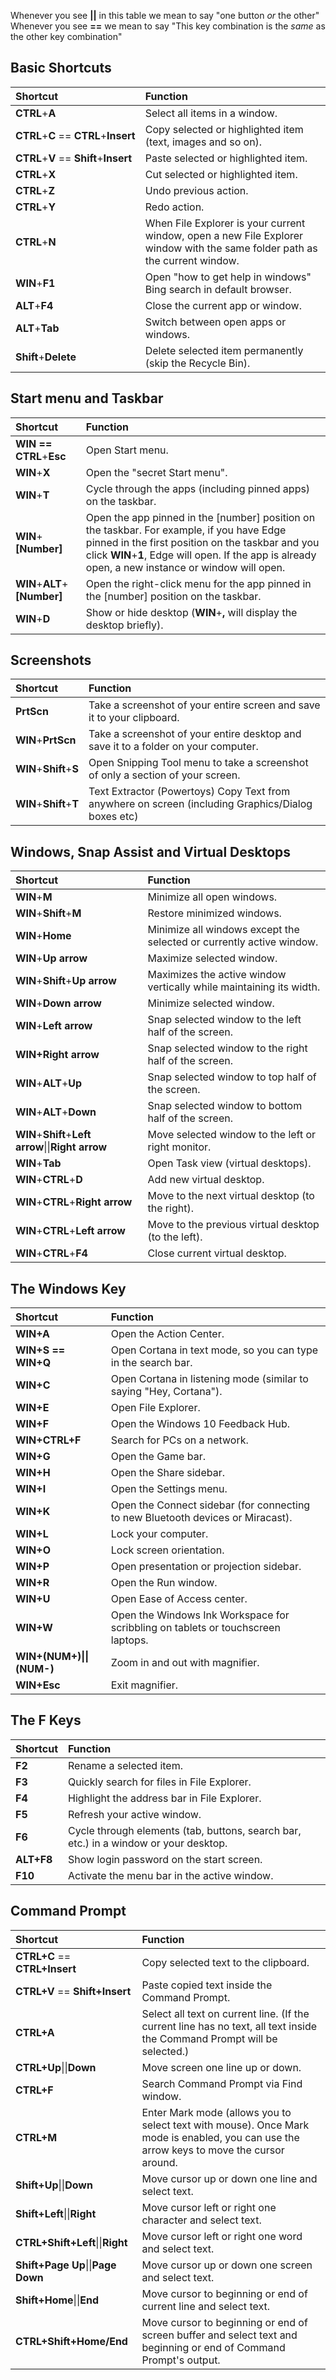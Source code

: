 Whenever you see **\|\|** in this table we mean to say "one button *or* the other"  
Whenever you see **\=\=** we mean to say "This key combination is the *same* as the other key combination"

## Basic Shortcuts
|Shortcut|Function|
|:--------|:--------|
|**CTRL**+**A**|Select all items in a window.|
|**CTRL**+**C** == **CTRL**+**Insert**|Copy selected or highlighted item (text, images and so on).|
|**CTRL**+**V** == **Shift**+**Insert**|Paste selected or highlighted item.
|**CTRL**+**X**|Cut selected or highlighted item.|
|**CTRL**+**Z**|Undo previous action.|
|**CTRL**+**Y**|Redo action.|
|**CTRL**+**N**|When File Explorer is your current window, open a new File Explorer window with the same folder path as the current window.|
|**WIN**+**F1**|Open "how to get help in windows" Bing search in default browser.|
|**ALT**+**F4**|Close the current app or window.|
|**ALT**+**Tab**|Switch between open apps or windows.|
|**Shift**+**Delete**|Delete selected item permanently (skip the Recycle Bin).|

## Start menu and Taskbar
|Shortcut|Function|
|:--------|:--------|
|**WIN == CTRL**+**Esc**|Open Start menu.
|**WIN**+**X**|Open the "secret Start menu".
|**WIN**+**T**|Cycle through the apps (including pinned apps) on the taskbar.
|**WIN**+**\[Number\]**|Open the app pinned in the \[number\] position on the taskbar. For example, if you have Edge pinned in the first position on the taskbar and you click **WIN**+**1**, Edge will open. If the app is already open, a new instance or window will open.
|**WIN**+**ALT**+**\[Number\]**|Open the right-click menu for the app pinned in the \[number\] position on the taskbar.
|**WIN**+**D**|Show or hide desktop (**WIN**+**,** will display the desktop briefly).

## Screenshots
|Shortcut|Function|
|:--------|:--------|
|**PrtScn**|Take a screenshot of your entire screen and save it to your clipboard.|
|**WIN**+**PrtScn**|Take a screenshot of your entire desktop and save it to a folder on your computer.|
|**WIN**+**Shift**+**S**|Open Snipping Tool menu to take a screenshot of only a section of your screen.|
|**WIN**+**Shift**+**T**|Text Extractor (Powertoys) Copy Text from anywhere on screen (including Graphics/Dialog boxes etc)|

## Windows, Snap Assist and Virtual Desktops
|Shortcut|Function|
|:--------|:--------|
|**WIN**+**M**|Minimize all open windows.|
|**WIN**+**Shift**+**M**|Restore minimized windows.|
|**WIN**+**Home**|Minimize all windows except the selected or currently active window.|
|**WIN**+**Up arrow**|Maximize selected window.|
|**WIN**+**Shift**+**Up arrow**|Maximizes the active window vertically while maintaining its width.|
|**WIN**+**Down arrow**|Minimize selected window.|
|**WIN**+**Left arrow**|Snap selected window to the left half of the screen.|
|**WIN+Right arrow**|Snap selected window to the right half of the screen.|
|**WIN**+**ALT**+**Up**|Snap selected window to top half of the screen.|
|**WIN**+**ALT**+**Down**|Snap selected window to bottom half of the screen.|
|**WIN**+**Shift**+**Left arrow**\|\|**Right arrow**|Move selected window to the left or right monitor.|
|**WIN**+**Tab**|Open Task view (virtual desktops).|
|**WIN**+**CTRL**+**D**|Add new virtual desktop.|
|**WIN**+**CTRL**+**Right arrow**|Move to the next virtual desktop (to the right).|
|**WIN**+**CTRL**+**Left arrow**|Move to the previous virtual desktop (to the left).|
|**WIN**+**CTRL**+**F4**|Close current virtual desktop.|

## The Windows Key
|Shortcut|Function|
|:--------|:--------|
|**WIN+A**|Open the Action Center.|
|**WIN+S \=\= WIN+Q**|Open Cortana in text mode, so you can type in the search bar.|
|**WIN+C**|Open Cortana in listening mode (similar to saying "Hey, Cortana").|
|**WIN+E**|Open File Explorer.|
|**WIN+F**|Open the Windows 10 Feedback Hub.|
|**WIN+CTRL+F**|Search for PCs on a network.|
|**WIN+G**|Open the Game bar.|
|**WIN+H**|Open the Share sidebar.|
|**WIN+I**|Open the Settings menu.|
|**WIN+K**|Open the Connect sidebar (for connecting to new Bluetooth devices or Miracast).|
|**WIN+L**|Lock your computer.|
|**WIN+O**|Lock screen orientation.|
|**WIN+P**|Open presentation or projection sidebar.|
|**WIN+R**|Open the Run window.|
|**WIN+U**|Open Ease of Access center.|
|**WIN+W**|Open the Windows Ink Workspace for scribbling on tablets or touchscreen laptops.|
|**WIN+(NUM+)\|\|(NUM-)**|Zoom in and out with magnifier.|
|**WIN+Esc**|Exit magnifier.|

## The F Keys
|Shortcut|Function|
|:--------|:--------|
|**F2**|Rename a selected item.|
|**F3**|Quickly search for files in File Explorer.|
|**F4**|Highlight the address bar in File Explorer.|
|**F5**|Refresh your active window.|
|**F6**|Cycle through elements (tab, buttons, search bar, etc.) in a window or your desktop.|
|**ALT+F8**|Show login password on the start screen.|
|**F10**|Activate the menu bar in the active window.|

## Command Prompt
|Shortcut|Function|
|:-------|:--------|
|**CTRL+C** == **CTRL+Insert**|Copy selected text to the clipboard.|
|**CTRL+V** == **Shift+Insert**|Paste copied text inside the Command Prompt.|
|**CTRL+A**|Select all text on current line. (If the current line has no text, all text inside the Command Prompt will be selected.)|
|**CTRL+Up**\|\|**Down**|Move screen one line up or down.|
|**CTRL+F**|Search Command Prompt via Find window.|
|**CTRL+M**|Enter Mark mode (allows you to select text with mouse). Once Mark mode is enabled, you can use the arrow keys to move the cursor around.|
|**Shift+Up**\|\|**Down**|Move cursor up or down one line and select text.|
|**Shift+Left**\|\|**Right**|Move cursor left or right one character and select text.|
|**CTRL+Shift+Left**\|\|**Right**|Move cursor left or right one word and select text.|
|**Shift+Page Up**\|\|**Page Down**|Move cursor up or down one screen and select text.|
|**Shift+Home**\|\|**End**|Move cursor to beginning or end of current line and select text.|
|**CTRL+Shift+Home/End**|Move cursor to beginning or end of screen buffer and select text and beginning or end of Command Prompt's output.|
